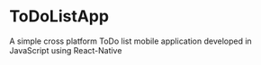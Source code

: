 # ToDoListApp
A simple cross platform ToDo list mobile application developed in JavaScript using React-Native 
